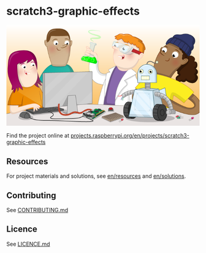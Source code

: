 # scratch3-graphic-effects

![scratch3-graphic-effects](banner.png)

Find the project online at [projects.raspberrypi.org/en/projects/scratch3-graphic-effects](https://projects.raspberrypi.org/en/projects/scratch3-graphic-effects)

## Resources
For project materials and solutions, see [en/resources](https://github.com/raspberrypilearning/scratch3-graphic-effects/tree/master/en/resources) and [en/solutions](https://github.com/raspberrypilearning/scratch3-graphic-effects/tree/master/en/solutions).

## Contributing
See [CONTRIBUTING.md](CONTRIBUTING.md)

## Licence
 See [LICENCE.md](LICENCE.md)